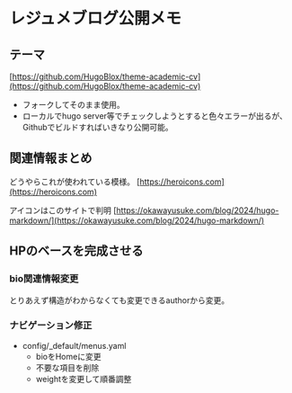 # レジュメブログ公開メモ

## テーマ

[https://github.com/HugoBlox/theme-academic-cv](https://github.com/HugoBlox/theme-academic-cv)

- フォークしてそのまま使用。
- ローカルでhugo server等でチェックしようとすると色々エラーが出るが、Githubでビルドすればいきなり公開可能。

## 関連情報まとめ

どうやらこれが使われている模様。
[https://heroicons.com](https://heroicons.com)

アイコンはこのサイトで判明
[https://okawayusuke.com/blog/2024/hugo-markdown/](https://okawayusuke.com/blog/2024/hugo-markdown/)

## HPのベースを完成させる

### bio関連情報変更

とりあえず構造がわからなくても変更できるauthorから変更。

### ナビゲーション修正

- config/_default/menus.yaml
  - bioをHomeに変更
  - 不要な項目を削除
  - weightを変更して順番調整
